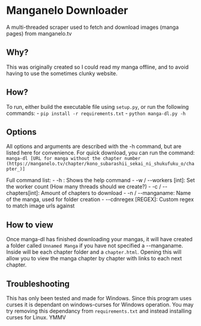 # Manganelo Downloader
A multi-threaded scraper used to fetch and download images (manga pages) from manganelo.tv

## Why?
This was originally created so I could read my manga offline, and to avoid having to use the sometimes clunky website.

## How?
To run, either build the executable file using `setup.py`, or run the following commands:
	- `pip install -r requirements.txt`
	- `python manga-dl.py -h`

## Options
All options and arguments are described with the -h command, but are listed here for convenience.
For quick download, you can run the command:
`manga-dl [URL for manga without the chapter number (https://manganelo.tv/chapter/kono_subarashii_sekai_ni_shukufuku_o/chapter_)]`

Full command list:
	- -h : Shows the help command
	- -w / --workers [int]: Set the worker count (How many threads should we create?)
	- -c / --chapters[int]: Amount of chapters to download
	- -n / --manganame: Name of the manga, used for folder creation
	- --cdnregex [REGEX]: Custom regex to match image urls against

## How to view
Once manga-dl has finished downloading your mangas, it will have created a folder called `Unnamed Manga` if you have not specified a --manganame. Inside will be each chapter folder and a `chapter.html`. Opening this will allow you to view the manga chapter by chapter with links to each next chapter.


## Troubleshooting
This has only been tested and made for Windows. Since this program uses curses it is dependant on windows-curses for Windows operation. You may try removing this dependancy from `requirements.txt` and instead installing curses for Linux. YMMV
